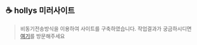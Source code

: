 ## ☕ hollys 미러사이트
> 비동기전송방식을 이용하여 사이트를 구축하였습니다.
> 작업결과가 궁금하시디면 [여기](https://skgud0410.github.io/hollys/index.html)를 방문해주세요
